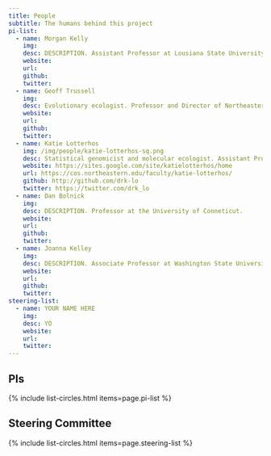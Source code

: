 ```yaml
---
title: People
subtitle: The humans behind this project
pi-list:
  - name: Morgan Kelly
    img: 
    desc: DESCRIPTION. Assistant Professor at Lousiana State University.
    website: 
    url: 
    github: 
    twitter: 
  - name: Geoff Trussell
    img: 
    desc: Evolutionary ecologist. Professor and Director of Northeastern University's Marine Science Center.
    website: 
    url: 
    github: 
    twitter:     
  - name: Katie Lotterhos
    img: /img/people/katie-lotterhos-sq.png
    desc: Statistical genomicist and molecular ecologist. Assistant Professor at Northeastern University's Department of Marine and Environmental Sciences.
    website: https://sites.google.com/site/katielotterhos/home
    url: https://cos.northeastern.edu/faculty/katie-lotterhos/
    github: http://github.com/drk-lo
    twitter: https://twitter.com/drk_lo
  - name: Dan Bolnick
    img: 
    desc: DESCRIPTION. Professor at the University of Conneticut.
    website: 
    url: 
    github: 
    twitter:
  - name: Joanna Kelley
    img: 
    desc: DESCRIPTION. Associate Professor at Washington State University.
    website: 
    url: 
    github: 
    twitter: 
steering-list:
  - name: YOUR NAME HERE
    img: 
    desc: YO
    website: 
    url: 
    twitter: 
---
```


## PIs

{% include list-circles.html items=page.pi-list %}

## Steering Committee

{% include list-circles.html items=page.steering-list %}
    
